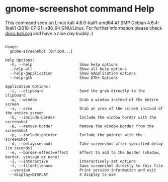 # gnome-screenshot command Help
 
 This command seen on Linux kali 4.6.0-kali1-amd64 #1 SMP Debian 4.6.4-1kali1 (2016-07-21) x86_64 GNU/Linux. For further information please check [docs.kali.org](docs.kali.org) and have a nice day buddy ;) 

~~~

Usage:
  gnome-screenshot [OPTION...]

Help Options:
  -h, --help                     Show help options
  --help-all                     Show all help options
  --help-gapplication            Show GApplication options
  --help-gtk                     Show GTK+ Options

Application Options:
  -c, --clipboard                Send the grab directly to the clipboard
  -w, --window                   Grab a window instead of the entire screen
  -a, --area                     Grab an area of the screen instead of the entire screen
  -b, --include-border           Include the window border with the screenshot
  -B, --remove-border            Remove the window border from the screenshot
  -p, --include-pointer          Include the pointer with the screenshot
  -d, --delay=seconds            Take screenshot after specified delay [in seconds]
  -e, --border-effect=effect     Effect to add to the border (shadow, border, vintage or none)
  -i, --interactive              Interactively set options
  -f, --file=filename            Save screenshot directly to this file
  --version                      Print version information and exit
  --display=DISPLAY              X display to use


~~~
